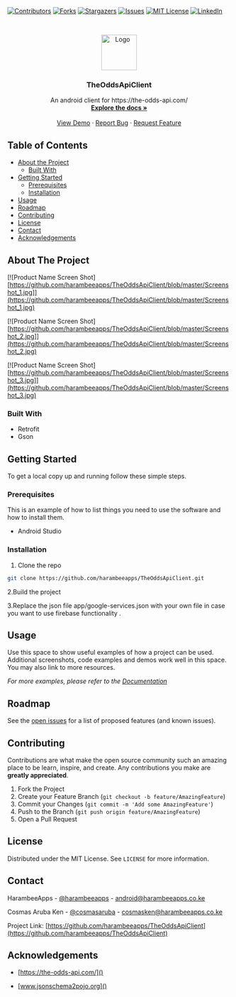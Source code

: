 <!-- PROJECT SHIELDS -->
<!--
*** I'm using markdown "reference style" links for readability.
*** Reference links are enclosed in brackets [ ] instead of parentheses ( ).
*** See the bottom of this document for the declaration of the reference variables
*** for contributors-url, forks-url, etc. This is an optional, concise syntax you may use.
*** https://www.markdownguide.org/basic-syntax/#reference-style-links
-->
[![Contributors][contributors-shield]][contributors-url]
[![Forks][forks-shield]][forks-url]
[![Stargazers][stars-shield]][stars-url]
[![Issues][issues-shield]][issues-url]
[![MIT License][license-shield]][license-url]
[![LinkedIn][linkedin-shield]][linkedin-url]



<!-- PROJECT LOGO -->
<br />
<p align="center">
  <a href="https://github.com/harambeeapps/TheOddsApiClient">
    <img src="https://github.com/harambeeapps/TheOddsApiClient/blob/master/app/src/main/res/drawable/sports.png" alt="Logo" width="80" height="80">
  </a>

  <h3 align="center">TheOddsApiClient</h3>

  <p align="center">
    An android client for https://the-odds-api.com/
    <br />
    <a href="https://github.com/harambeeapps/TheOddsApiClient"><strong>Explore the docs »</strong></a>
    <br />
    <br />
    <a href="https://github.com/harambeeapps/TheOddsApiClient">View Demo</a>
    ·
    <a href="https://github.com/harambeeapps/TheOddsApiClient/issues">Report Bug</a>
    ·
    <a href="https://github.com/harambeeapps/TheOddsApiClient/issues">Request Feature</a>
  </p>




<!-- TABLE OF CONTENTS -->
## Table of Contents

* [About the Project](#about-the-project)
  * [Built With](#built-with)
* [Getting Started](#getting-started)
  * [Prerequisites](#prerequisites)
  * [Installation](#installation)
* [Usage](#usage)
* [Roadmap](#roadmap)
* [Contributing](#contributing)
* [License](#license)
* [Contact](#contact)
* [Acknowledgements](#acknowledgements)



<!-- ABOUT THE PROJECT -->
## About The Project

[![Product Name Screen Shot][https://github.com/harambeeapps/TheOddsApiClient/blob/master/Screenshot_1.jpg]](https://github.com/harambeeapps/TheOddsApiClient/blob/master/Screenshot_1.jpg)

[![Product Name Screen Shot][https://github.com/harambeeapps/TheOddsApiClient/blob/master/Screenshot_2.jpg]](https://github.com/harambeeapps/TheOddsApiClient/blob/master/Screenshot_2.jpg)

[![Product Name Screen Shot][https://github.com/harambeeapps/TheOddsApiClient/blob/master/Screenshot_3.jpg]](https://github.com/harambeeapps/TheOddsApiClient/blob/master/Screenshot_3.jpg)


### Built With

* Retrofit
* Gson




<!-- GETTING STARTED -->
## Getting Started

To get a local copy up and running follow these simple steps.

### Prerequisites

This is an example of how to list things you need to use the software and how to install them.
* Android Studio


### Installation

1. Clone the repo
```sh
git clone https://github.com/harambeeapps/TheOddsApiClient.git
```
2.Build the project

3.Replace the json file app/google-services.json with your own file in case you want to use firebase functionality .
<!-- USAGE EXAMPLES -->
## Usage

Use this space to show useful examples of how a project can be used. Additional screenshots, code examples and demos work well in this space. You may also link to more resources.

_For more examples, please refer to the [Documentation](https://example.com)_



<!-- ROADMAP -->
## Roadmap

See the [open issues](https://github.com/harambeeapps/TheOddsApiClient/issues) for a list of proposed features (and known issues).



<!-- CONTRIBUTING -->
## Contributing

Contributions are what make the open source community such an amazing place to be learn, inspire, and create. Any contributions you make are **greatly appreciated**.

1. Fork the Project
2. Create your Feature Branch (`git checkout -b feature/AmazingFeature`)
3. Commit your Changes (`git commit -m 'Add some AmazingFeature'`)
4. Push to the Branch (`git push origin feature/AmazingFeature`)
5. Open a Pull Request



<!-- LICENSE -->
## License

Distributed under the MIT License. See `LICENSE` for more information.



<!-- CONTACT -->
## Contact

HarambeeApps - [@harambeeapps](https://twitter.com/harambeeapps) - android@harambeeapps.co.ke

Cosmas Aruba Ken - [@cosmasaruba](https://twitter.com/cosmasaruba) - cosmasken@harambeeapps.co.ke

Project Link: [https://github.com/harambeeapps/TheOddsApiClient](https://github.com/harambeeapps/TheOddsApiClient)



<!-- ACKNOWLEDGEMENTS -->
## Acknowledgements

* [https://the-odds-api.com/]()

* [www.jsonschema2pojo.org]()




<!-- MARKDOWN LINKS & IMAGES -->
<!-- https://www.markdownguide.org/basic-syntax/#reference-style-links -->
[contributors-shield]: https://img.shields.io/github/contributors/harambeeapps/repo.svg?style=flat-square
[contributors-url]: https://github.com/harambeeapps/repo/graphs/contributors
[forks-shield]: https://img.shields.io/github/forks/harambeeapps/repo.svg?style=flat-square
[forks-url]: https://github.com/harambeeapps/repo/network/members
[stars-shield]: https://img.shields.io/github/stars/harambeeapps/repo.svg?style=flat-square
[stars-url]: https://github.com/harambeeapps/repo/stargazers
[issues-shield]: https://img.shields.io/github/issues/harambeeapps/repo.svg?style=flat-square
[issues-url]: https://github.com/harambeeapps/repo/issues
[license-shield]: https://img.shields.io/github/license/harambeeapps/repo.svg?style=flat-square
[license-url]: https://github.com/harambeeapps/repo/blob/master/LICENSE.txt
[linkedin-shield]: https://img.shields.io/badge/-LinkedIn-black.svg?style=flat-square&logo=linkedin&colorB=555
[linkedin-url]: https://linkedin.com/in/cosmasarubaken
[product-screenshot]: images/screenshot.png
